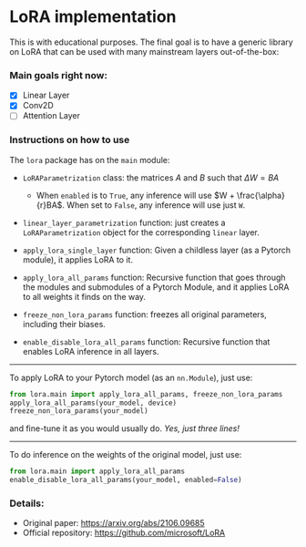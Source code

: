 # LoRA implementation

This is with educational purposes.  The final goal is to have a generic library on LoRA that can be used with many mainstream layers out-of-the-box:

### Main goals right now:

- [x] Linear Layer
- [x] Conv2D
- [ ] Attention Layer

### Instructions on how to use

The `lora` package has on the `main` module:
- `LoRAParametrization` class: the matrices $A$ and $B$ such that $\Delta W = BA$
 
  - When `enabled` is to `True`, any inference will use $W + \frac{\alpha}{r}BA$. When set to `False`, any inference will use just `W`. 
- `linear_layer_parametrization` function: just creates a `LoRAParametrization` object for the corresponding `linear` layer.
- `apply_lora_single_layer` function: Given a childless layer (as a Pytorch module), it applies LoRA to it.
- `apply_lora_all_params` function: Recursive function that goes through the modules and submodules of a Pytorch Module, and it applies LoRA to all weights it finds on the way.
- `freeze_non_lora_params` function: freezes all original parameters, including their biases.
- `enable_disable_lora_all_params` function: Recursive function that enables LoRA inference in all layers.

--- 
To apply LoRA to your Pytorch model (as an `nn.Module`), just use:
```Python
from lora.main import apply_lora_all_params, freeze_non_lora_params
apply_lora_all_params(your_model, device)
freeze_non_lora_params(your_model)
```

and fine-tune it as you would usually do.
*Yes, just three lines!*

---

To do inference on the weights of the original model, just use:
```Python
from lora.main import apply_lora_all_params
enable_disable_lora_all_params(your_model, enabled=False)
```


### Details:
- Original paper: https://arxiv.org/abs/2106.09685
- Official repository: https://github.com/microsoft/LoRA
 
